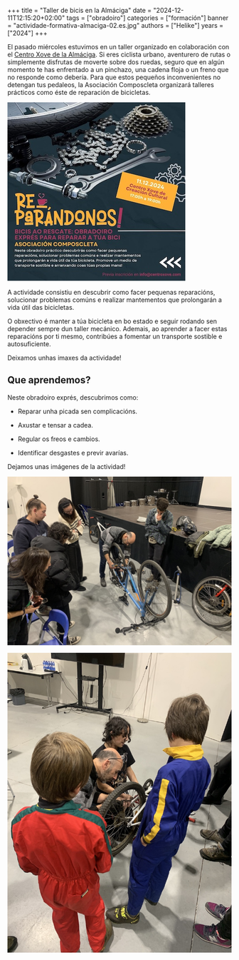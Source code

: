 +++
title = "Taller de bicis en la Almáciga"
date = "2024-12-11T12:15:20+02:00"
tags = ["obradoiro"]
categories = ["formación"]
banner = "actividade-formativa-almaciga-02.es.jpg"
authors = ["Helike"]
years = ["2024"]
+++

El pasado miércoles estuvimos en un taller organizado en colaboración con el [Centro Xove de la Almáciga](https://www.facebook.com/centroxove/). Si eres ciclista urbano, aventurero de rutas o simplemente disfrutas de moverte sobre dos ruedas, seguro que en algún momento te has enfrentado a un pinchazo, una cadena floja o un freno que no responde como debería. Para que estos pequeños inconvenientes no detengan tus pedaleos, la Asociación Composcleta organizará talleres prácticos como éste de reparación de bicicletas.

![Cartaz](cartaz-pequeno.jpg)

A actividade consistiu en descubrir como facer pequenas reparacións, solucionar problemas comúns e realizar mantementos que prolongarán a vida útil das bicicletas.

O obxectivo é manter a túa bicicleta en bo estado e seguir rodando sen depender sempre dun taller mecánico. Ademais, ao aprender a facer estas reparacións por ti mesmo, contribúes a fomentar un transporte sostible e autosuficiente.

Deixamos unhas imaxes da actividade!

## Que aprendemos?

Neste obradoiro exprés, descubrimos como:

- Reparar unha picada sen complicacións.

- Axustar e tensar a cadea.

- Regular os freos e cambios.

- Identificar desgastes e previr avarías.

Dejamos unas imágenes de la actividad!

![Faustino haciendo una demostración](actividade-formativa-almaciga-01.jpg)

![Mostrando él desmontaje de lana cadena](actividade-formativa-almaciga-02.jpg)
